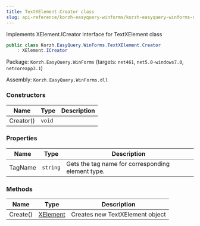 ```yaml
---
title: TextXElement.Creator class
slug: api-reference/korzh-easyquery-winforms/korzh-easyquery-winforms-namespace/textxelement-creator-class
---
```

Implements XElement.ICreator interface for TextXElement class
```csharp
public class Korzh.EasyQuery.WinForms.TextXElement.Creator
    : XElement.ICreator

```
Package: `Korzh.EasyQuery.WinForms` (targets: `net461`, `net5.0-windows7.0`, `netcoreapp3.1`)

Assembly: `Korzh.EasyQuery.WinForms.dll`

### Constructors

| Name | Type | Description | 
| --- | --- | --- | 
| Creator() | `void` |  | 


### Properties

| Name | Type | Description | 
| --- | --- | --- | 
| TagName | `string` | Gets the tag name for corresponding element type. | 


### Methods

| Name | Type | Description | 
| --- | --- | --- | 
| Create() | [XElement](api-reference/korzh-easyquery-winforms/korzh-easyquery-winforms-namespace/xelement-class) | Creates new TextXElement object |